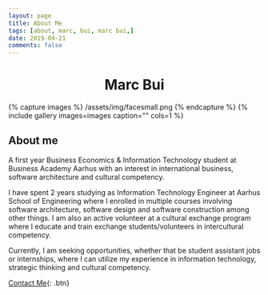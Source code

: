 ```yaml
---
layout: page
title: About Me
tags: [about, marc, bui, marc bui,]
date: 2019-04-21
comments: false
---
```

    
# <center><b>Marc Bui</b></center>

{% capture images %}
	/assets/img/facesmall.png
{% endcapture %}
{% include gallery images=images caption="" cols=1 %}

## About me
A first year Business Economics & Information Technology student at Business Academy Aarhus with an interest in international business, software architecture and cultural competency. 

I have spent 2 years studying as Information Technology Engineer at Aarhus School of Engineering where I enrolled in multiple courses involving software architecture, software design and software construction among other things. I am also an active volunteer at a cultural exchange program where I educate and train exchange students/volunteers in intercultural competency.

Currently, I am seeking opportunities, whether that be student assistant jobs or internships, where I can utilize my experience in information technology, strategic thinking and cultural competency.
    
[Contact Me](mailto:mail@marcbui.me){: .btn}
